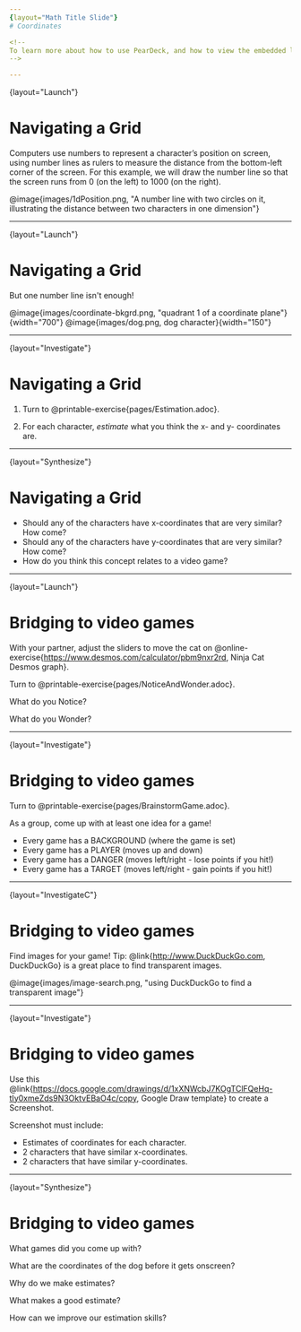 ```yaml
---
{layout="Math Title Slide"}
# Coordinates

<!--
To learn more about how to use PearDeck, and how to view the embedded links on these slides without going into present mode visit https://help.peardeck.com/en
-->

---
```

{layout="Launch"}
# Navigating a Grid

Computers use numbers to represent a character’s position on screen, using number lines as rulers to measure the distance from the bottom-left corner of the screen. For this example, we will draw the number line so that the screen runs from 0 (on the left) to 1000 (on the right).

@image{images/1dPosition.png, "A number line with two circles on it, illustrating the distance between two characters in one dimension"}

<!--
What is the coordinate of the Dog, if it’s on the left-hand edge of the screen?
What is the coordinate of the Dog, if it’s on the right-hand edge of the screen?
What is the coordinate of the Dog, if it’s in the center of the screen?
What coordinate would place the Dog beyond the left-hand edge of the screen?
What coordinate would place the Dog beyond the right-hand edge of the screen?
-->

---
{layout="Launch"}
# Navigating a Grid

But one number line isn't enough!

@image{images/coordinate-bkgrd.png, "quadrant 1 of a coordinate plane"}{width="700"}
@image{images/dog.png, dog character}{width="150"}

<!--
What are the coordinates of the Dog, if it’s on the upper left-hand edge of the screen?
-->


---
{layout="Investigate"}
# Navigating a Grid

1. Turn to @printable-exercise{pages/Estimation.adoc}.

1. For each character, _estimate_ what you think the x- and y- coordinates are.


---
{layout="Synthesize"}
# Navigating a Grid


- Should any of the characters have x-coordinates that are very similar? How come?
- Should any of the characters have y-coordinates that are very similar? How come?
- How do you think this concept relates to a video game? 

---
{layout="Launch"}
# Bridging to video games

With your partner, adjust the sliders to move the cat on @online-exercise{https://www.desmos.com/calculator/pbm9nxr2rd, Ninja Cat Desmos graph}.

Turn to @printable-exercise{pages/NoticeAndWonder.adoc}. 

What do you Notice?

What do you Wonder?


---
{layout="Investigate"}
# Bridging to video games

Turn to @printable-exercise{pages/BrainstormGame.adoc}.

As a group, come up with at least one idea for a game!
- Every game has a BACKGROUND (where the game is set)
- Every game has a PLAYER (moves up and down)
- Every game has a DANGER (moves left/right - lose points if you hit!)
- Every game has a TARGET (moves left/right - gain points if you hit!)

---
{layout="InvestigateC"}
# Bridging to video games

Find images for your game! Tip: @link{http://www.DuckDuckGo.com, DuckDuckGo} is a great place to find transparent images. 

@image{images/image-search.png, "using DuckDuckGo to find a transparent image"}


---
{layout="Investigate"}
# Bridging to video games

Use this @link{https://docs.google.com/drawings/d/1xXNWcbJ7KOgTClFQeHq-tIy0xmeZds9N3OktvEBaO4c/copy, Google Draw template} to create a Screenshot.

Screenshot must include:
- Estimates of coordinates for each character.
- 2 characters that have similar x-coordinates.
- 2 characters that have similar y-coordinates.

---
{layout="Synthesize"}
# Bridging to video games

What games did you come up with?

What are the coordinates of the dog before it gets onscreen?

Why do we make estimates? 

What makes a good estimate?

How can we improve our estimation skills? 

